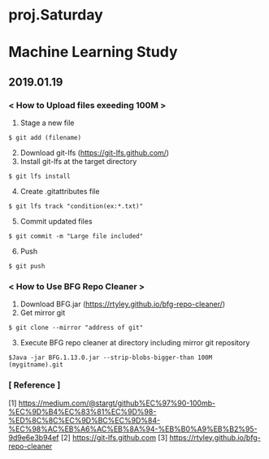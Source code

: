 # proj.Saturday
# Machine Learning Study

## 2019.01.19
### < How to Upload files exeeding 100M >
1. Stage a new file
```
$ git add (filename)
```
2. Download git-lfs (https://git-lfs.github.com/)
3. Install git-lfs at the target directory
```
$ git lfs install
```
4. Create .gitattributes file
```
$ git lfs track "condition(ex:*.txt)"
```
5. Commit updated files
```
$ git commit -m "Large file included"
```
6. Push
```
$ git push
```

### < How to Use BFG Repo Cleaner >
1. Download BFG.jar (https://rtyley.github.io/bfg-repo-cleaner/)
2. Get mirror git 
```
$ git clone --mirror "address of git"
```
3. Execute BFG repo cleaner at directory including mirror git repository
```
$Java -jar BFG.1.13.0.jar --strip-blobs-bigger-than 100M (mygitname).git
```
### \[ Reference \]
\[1\] https://medium.com/@stargt/github%EC%97%90-100mb-%EC%9D%B4%EC%83%81%EC%9D%98-%ED%8C%8C%EC%9D%BC%EC%9D%84-%EC%98%AC%EB%A6%AC%EB%8A%94-%EB%B0%A9%EB%B2%95-9d9e6e3b94ef
\[2\] https://git-lfs.github.com
\[3\] https://rtyley.github.io/bfg-repo-cleaner
